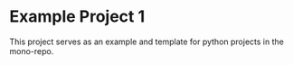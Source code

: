 # Example Project 1

This project serves as an example and template for python projects in the mono-repo.
